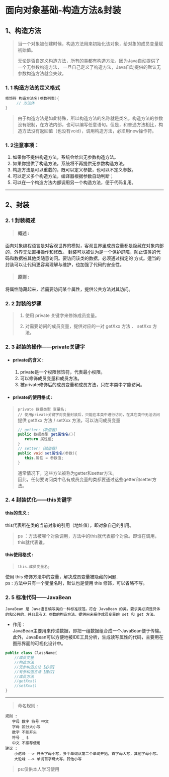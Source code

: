 # 面向对象基础-构造方法&封装
## 1、构造方法
>当一个对象被创建时候，构造方法用来初始化该对象，给对象的成员变量赋初始值。
>
>无论是否自定义构造方法，所有的类都有构造方法，因为Java自动提供了一个无参数构造方法， 一旦自己定义了构造方法，Java自动提供的默认无参数构造方法就会失效。
### 1. 1 构造方法的定义格式
~~~java
修饰符 构造方法名(参数列表){
     // 方法体 
}
~~~
>由于构造方法是如此特殊，所以构造方法的名称就是类名。构造方法的参数没有限制，在方法内部，也可以编写任意语句。但是，和普通方法相比，构造方法没有返回值（也没有void），调用构造方法，必须用new操作符。

### 1. 2注意事项：
 1. 如果你不提供构造方法，系统会给出无参数构造方法。 
 2. 如果你提供了构造方法，系统将不再提供无参数构造方法。 
 3. 构造方法是可以重载的，既可以定义参数，也可以不定义参数。
 4. 可以定义多个构造方法，编译器根据参数自动判断；
 5. 可以在一个构造方法内部调用另一个构造方法，便于代码复用。
---
 ## 2、封装
 ### 2. 1 封装概述 
 >  #### 概述 :
 面向对象编程语言是对客观世界的模拟，客观世界里成员变量都是隐藏在对象内部的，外界无法直接操作和修改。 封装可以被认为是一个保护屏障，防止该类的代码和数据被其他类随意访问。要访问该类的数据，必须通过指定的 方式。适当的封装可以让代码更容易理解与维护，也加强了代码的安全性。 
 > #### 原则 :
 将属性隐藏起来，若需要访问某个属性，提供公共方法对其访问。
### 2. 2 封装的步骤 
>1. 使用 private 关键字来修饰成员变量。 
>
>2. 对需要访问的成员变量，提供对应的一对 getXxx 方法 、 setXxx 方法。
### 2. 3 封装的操作——private关键字 
* #### private的含义 : 
    1. private是一个权限修饰符，代表最小权限。 
    2. 可以修饰成员变量和成员方法。 
    3. 被private修饰后的成员变量和成员方法，只在本类中才能访问。
* #### private的使用格式 : 
> `private 数据类型 变量名; `\
`// 使用private关键字对变量封装后，只能在本类中进行访问，在其它类中无法访问`\
> 提供 getXxx 方法 / setXxx 方法，可以访问成员变量
> ~~~java
> // getter:（取值器）
> public 数据类型 get属性名(){
>    return 属性值;
>}
> // setter:（赋值器）
> public void set属性名(参数){
>    this.属性 = 参数值;
>} 
> ~~~
> 通常情况下，这些方法被称为getter和setter方法。\
> 因此，任何要访问类中私有成员变量的类都要通过这些getter和setter方法。

### 2. 4 封装优化——this关键字
#### this的含义 :
this代表所在类的当前对象的引用（地址值），即对象自己的引用。 

> ps ：方法被哪个对象调用，方法中的this就代表那个对象。即谁在调用，this就代表谁。
#### this使用格式 :
>`this.成员变量名;`

使用 this 修饰方法中的变量，解决成员变量被隐藏的问题.\
ps : 方法中只有一个变量名时，默认也是使用 this 修饰，可以省略不写。

### 2. 5 标准代码——JavaBean
    JavaBean 是 Java语言编写类的一种标准规范。符合 JavaBean 的类，要求类必须是具体的和公共的，并且具有无 参数的构造方法，提供用来操作成员变量的 set 和 get 方法。
* 作用：\
JavaBean主要用来传递数据，即把一组数据组合成一个JavaBean便于传输。此外，JavaBean可以方便地被IDE工具分析，生成读写属性的代码，主要用在图形界面的可视化设计中。
~~~java
public class ClassName{ 
    //成员变量
    //构造方法 
    //无参构造方法【必须】 
    //有参构造方法【建议】 
    //成员方法 
    //getXxx() 
    //setXxx() 
} 
~~~
--- 
> 命名规则 : 

	规则 :
	   字母 数字 符号 中文
	   字母 区分大小写
	   数字 不能开头
	   符号 _ $
	   中文 不推荐使用
	建议 :
        小驼峰 --> 开头字母小写，多个单词从第二个单词开始，首字母大写，其他字母小写。
        大驼峰 --> 单词首字母大写，其他小写 
	   


> ps:仅供本人学习使用


